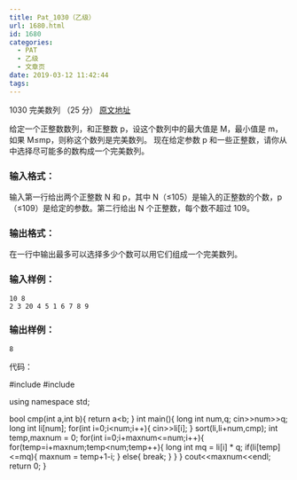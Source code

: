 ```yaml
---
title: Pat_1030（乙级）
url: 1680.html
id: 1680
categories:
  - PAT
  - 乙级
  - 文章页
date: 2019-03-12 11:42:44
tags:
---
```


1030 完美数列 （25 分） [原文地址](https://pintia.cn/problem-sets/994805260223102976/problems/994805291311284224)

给定一个正整数数列，和正整数 p，设这个数列中的最大值是 M，最小值是 m，如果 M≤mp，则称这个数列是完美数列。 现在给定参数 p 和一些正整数，请你从中选择尽可能多的数构成一个完美数列。

### 输入格式：

输入第一行给出两个正整数 N 和 p，其中 N（≤10​5​​）是输入的正整数的个数，p（≤10​9​​）是给定的参数。第二行给出 N 个正整数，每个数不超过 10​9​​。

### 输出格式：

在一行中输出最多可以选择多少个数可以用它们组成一个完美数列。

### 输入样例：

    10 8
    2 3 20 4 5 1 6 7 8 9
    

### 输出样例：

    8

代码：

#include<iostream>
#include<algorithm>

using namespace std;

bool cmp(int a,int b){
    return a<b;
}
int main(){
    long int num,q;
    cin>>num>>q;
    long int li\[num\];
    for(int i=0;i<num;i++){
        cin>>li\[i\];
    }
    sort(li,li+num,cmp);
    int temp,maxnum = 0;
    for(int i=0;i+maxnum<=num;i++){
        for(temp=i+maxnum;temp<num;temp++){
            long int mq = li\[i\] * q;
            if(li\[temp\]<=mq){
                maxnum = temp+1-i;
            }
            else{
                break;
            }
        }
    }
    cout<<maxnum<<endl;
    return 0;
}
